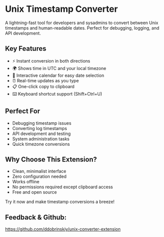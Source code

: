# Unix Timestamp Converter

A lightning-fast tool for developers and sysadmins to convert between Unix timestamps and human-readable dates. Perfect for debugging, logging, and API development.

## Key Features

- ⚡ Instant conversion in both directions
- 🌍 Shows time in UTC and your local timezone
- 📅 Interactive calendar for easy date selection
- ⏰ Real-time updates as you type
- 📋 One-click copy to clipboard
- ⌨️ Keyboard shortcut support (Shift+Ctrl+U)

## Perfect For

- Debugging timestamp issues
- Converting log timestamps
- API development and testing
- System administration tasks
- Quick timezone conversions

## Why Choose This Extension?

- Clean, minimalist interface
- Zero configuration needed
- Works offline
- No permissions required except clipboard access
- Free and open source

Try it now and make timestamp conversions a breeze! 

## Feedback & Github:

https://github.com/ddobrinskiy/unix-converter-extension